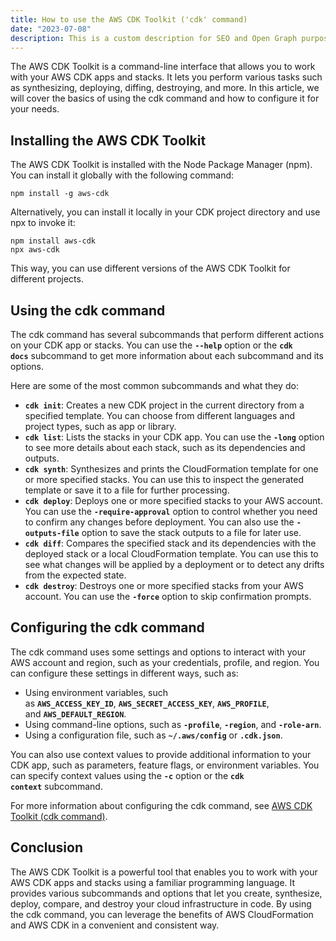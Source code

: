 ```yaml
---
title: How to use the AWS CDK Toolkit ('cdk' command)
date: "2023-07-08"
description: This is a custom description for SEO and Open Graph purposes, rather than the default generated excerpt. Simply add a description field to the frontmatter.
---
```


The AWS CDK Toolkit is a command-line interface that allows you to work with your AWS CDK apps and stacks. It lets you perform various tasks such as synthesizing, deploying, diffing, destroying, and more. In this article, we will cover the basics of using the cdk command and how to configure it for your needs.

## Installing the AWS CDK Toolkit

The AWS CDK Toolkit is installed with the Node Package Manager (npm). You can install it globally with the following command:

```
npm install -g aws-cdk
```

Alternatively, you can install it locally in your CDK project directory and use npx to invoke it:

```
npm install aws-cdk
npx aws-cdk
```

This way, you can use different versions of the AWS CDK Toolkit for different projects.

## Using the cdk command

The cdk command has several subcommands that perform different actions on your CDK app or stacks. You can use the **`--help`** option or the **`cdk docs`** subcommand to get more information about each subcommand and its options.

Here are some of the most common subcommands and what they do:

- **`cdk init`**: Creates a new CDK project in the current directory from a specified template. You can choose from different languages and project types, such as app or library.
- **`cdk list`**: Lists the stacks in your CDK app. You can use the **`-long`** option to see more details about each stack, such as its dependencies and outputs.
- **`cdk synth`**: Synthesizes and prints the CloudFormation template for one or more specified stacks. You can use this to inspect the generated template or save it to a file for further processing.
- **`cdk deploy`**: Deploys one or more specified stacks to your AWS account. You can use the **`-require-approval`** option to control whether you need to confirm any changes before deployment. You can also use the **`-outputs-file`** option to save the stack outputs to a file for later use.
- **`cdk diff`**: Compares the specified stack and its dependencies with the deployed stack or a local CloudFormation template. You can use this to see what changes will be applied by a deployment or to detect any drifts from the expected state.
- **`cdk destroy`**: Destroys one or more specified stacks from your AWS account. You can use the **`-force`** option to skip confirmation prompts.

## Configuring the cdk command

The cdk command uses some settings and options to interact with your AWS account and region, such as your credentials, profile, and region. You can configure these settings in different ways, such as:

- Using environment variables, such as **`AWS_ACCESS_KEY_ID`**, **`AWS_SECRET_ACCESS_KEY`**, **`AWS_PROFILE`**, and **`AWS_DEFAULT_REGION`**.
- Using command-line options, such as **`-profile`**, **`-region`**, and **`-role-arn`**.
- Using a configuration file, such as **`~/.aws/config`** or **`.cdk.json`**.

You can also use context values to provide additional information to your CDK app, such as parameters, feature flags, or environment variables. You can specify context values using the **`-c`** option or the **`cdk context`** subcommand.

For more information about configuring the cdk command, see [AWS CDK Toolkit (cdk command)](https://docs.aws.amazon.com/cdk/v2/guide/cli.html).

## Conclusion

The AWS CDK Toolkit is a powerful tool that enables you to work with your AWS CDK apps and stacks using a familiar programming language. It provides various subcommands and options that let you create, synthesize, deploy, compare, and destroy your cloud infrastructure in code. By using the cdk command, you can leverage the benefits of AWS CloudFormation and AWS CDK in a convenient and consistent way.
